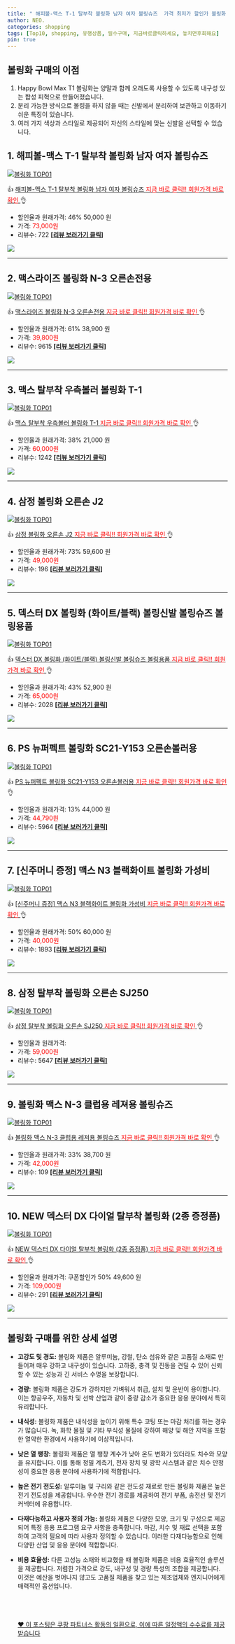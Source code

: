 ```yaml
---
title: " 해피볼-맥스 T-1 탈부착 볼링화 남자 여자 볼링슈즈  가격 최저가 할인가 볼링화 최저가 추천 제품 비교"
author: NEO.
categories: shopping
tags: [Top10, shopping, 유행상품, 필수구매, 지금바로클릭하세요, 놓치면후회해요]
pin: true
---
```

## 볼링화 구매의 이점
1. Happy Bowl Max T1 볼링화는 양말과 함께 오래도록 사용할 수 있도록 내구성 있는 합성 피혁으로 만들어졌습니다.
2. 분리 가능한 방식으로 볼링을 하지 않을 때는 신발에서 분리하여 보관하고 이동하기 쉬운 특징이 있습니다.
3. 여러 가지 색상과 스타일로 제공되어 자신의 스타일에 맞는 신발을 선택할 수 있습니다.

   

## 1.  해피볼-맥스 T-1 탈부착 볼링화 남자 여자 볼링슈즈 

[![볼링화 TOP01](https://thumbnail8.coupangcdn.com/thumbnails/remote/490x490ex/image/vendor_inventory/6a66/1a608d51d129d70cda5db04a6a2a2890f17a3c021e97632479902e07d336.jpg)](https://link.coupang.com/re/AFFSDP?lptag=AF3617701&subid=GithubCoopas&pageKey=6566622412&traceid=V0-153&itemId=14723882963&vendorItemId=81964526555)


👍 [ 해피볼-맥스 T-1 탈부착 볼링화 남자 여자 볼링슈즈  <font color=red> 지금 바로 클릭!! 회원가격 바로 확인 </font> ](https://link.coupang.com/re/AFFSDP?lptag=AF3617701&subid=GithubCoopas&pageKey=6566622412&traceid=V0-153&itemId=14723882963&vendorItemId=81964526555) 👌 


- 할인율과 원래가격: 46%  50,000   원
- 가격: <span style='color:red'>73,000원</span>
- 리뷰수: 722  [**[리뷰 보러가기 클릭]**](https://link.coupang.com/re/AFFSDP?lptag=AF3617701&subid=GithubCoopas&pageKey=6566622412&traceid=V0-153&itemId=14723882963&vendorItemId=81964526555)

[![](/discount_price.png)](https://link.coupang.com/re/AFFSDP?lptag=AF3617701&subid=GithubCoopas&pageKey=6566622412&traceid=V0-153&itemId=14723882963&vendorItemId=81964526555)

---


   

## 2.  맥스라이즈 볼링화 N-3 오른손전용 

[![볼링화 TOP01](https://thumbnail7.coupangcdn.com/thumbnails/remote/490x490ex/image/vendor_inventory/3ff8/04052cd4b037456dc681e62491c009c14f13b12d04aaf4e4099557aaf885.jpg)](https://link.coupang.com/re/AFFSDP?lptag=AF3617701&subid=GithubCoopas&pageKey=2372254696&traceid=V0-153&itemId=4130902186&vendorItemId=87718598008)


👍 [ 맥스라이즈 볼링화 N-3 오른손전용  <font color=red> 지금 바로 클릭!! 회원가격 바로 확인 </font> ](https://link.coupang.com/re/AFFSDP?lptag=AF3617701&subid=GithubCoopas&pageKey=2372254696&traceid=V0-153&itemId=4130902186&vendorItemId=87718598008) 👌 


- 할인율과 원래가격: 61%  38,900   원
- 가격: <span style='color:red'>39,800원</span>
- 리뷰수: 9615  [**[리뷰 보러가기 클릭]**](https://link.coupang.com/re/AFFSDP?lptag=AF3617701&subid=GithubCoopas&pageKey=2372254696&traceid=V0-153&itemId=4130902186&vendorItemId=87718598008)

[![](/discount_price.png)](https://link.coupang.com/re/AFFSDP?lptag=AF3617701&subid=GithubCoopas&pageKey=2372254696&traceid=V0-153&itemId=4130902186&vendorItemId=87718598008)

---


   

## 3.  맥스 탈부착 우측볼러 볼링화 T-1 

[![볼링화 TOP01](https://thumbnail6.coupangcdn.com/thumbnails/remote/490x490ex/image/vendor_inventory/c6f0/a998a3f78cd8238a1ed15e6581ffbb33e77985de6dc392b8cadb7c47c186.jpg)](https://link.coupang.com/re/AFFSDP?lptag=AF3617701&subid=GithubCoopas&pageKey=2167129171&traceid=V0-153&itemId=3684773448&vendorItemId=79127304943)


👍 [ 맥스 탈부착 우측볼러 볼링화 T-1  <font color=red> 지금 바로 클릭!! 회원가격 바로 확인 </font> ](https://link.coupang.com/re/AFFSDP?lptag=AF3617701&subid=GithubCoopas&pageKey=2167129171&traceid=V0-153&itemId=3684773448&vendorItemId=79127304943) 👌 


- 할인율과 원래가격: 38%  21,000   원
- 가격: <span style='color:red'>60,000원</span>
- 리뷰수: 1242  [**[리뷰 보러가기 클릭]**](https://link.coupang.com/re/AFFSDP?lptag=AF3617701&subid=GithubCoopas&pageKey=2167129171&traceid=V0-153&itemId=3684773448&vendorItemId=79127304943)

[![](/discount_price.png)](https://link.coupang.com/re/AFFSDP?lptag=AF3617701&subid=GithubCoopas&pageKey=2167129171&traceid=V0-153&itemId=3684773448&vendorItemId=79127304943)

---


   

## 4.  삼정 볼링화 오른손 J2 

[![볼링화 TOP01](https://thumbnail10.coupangcdn.com/thumbnails/remote/490x490ex/image/rs_quotation_api/pmhlotnf/385d06a930db43cea4115279d5f46f4d.jpg)](https://link.coupang.com/re/AFFSDP?lptag=AF3617701&subid=GithubCoopas&pageKey=7187849646&traceid=V0-153&itemId=18141656813&vendorItemId=85292152560)


👍 [ 삼정 볼링화 오른손 J2  <font color=red> 지금 바로 클릭!! 회원가격 바로 확인 </font> ](https://link.coupang.com/re/AFFSDP?lptag=AF3617701&subid=GithubCoopas&pageKey=7187849646&traceid=V0-153&itemId=18141656813&vendorItemId=85292152560) 👌 


- 할인율과 원래가격: 73%  59,600   원
- 가격: <span style='color:red'>49,000원</span>
- 리뷰수: 196  [**[리뷰 보러가기 클릭]**](https://link.coupang.com/re/AFFSDP?lptag=AF3617701&subid=GithubCoopas&pageKey=7187849646&traceid=V0-153&itemId=18141656813&vendorItemId=85292152560)

[![](/discount_price.png)](https://link.coupang.com/re/AFFSDP?lptag=AF3617701&subid=GithubCoopas&pageKey=7187849646&traceid=V0-153&itemId=18141656813&vendorItemId=85292152560)

---


   

## 5.  덱스터 DX 볼링화 (화이트/블랙) 볼링신발 볼링슈즈 볼링용품 

[![볼링화 TOP01](https://thumbnail9.coupangcdn.com/thumbnails/remote/490x490ex/image/vendor_inventory/5f92/c10d24b9a7c48066aa5ae7a7804120c07bb53e9edf565536dc563965a206.jpg)](https://link.coupang.com/re/AFFSDP?lptag=AF3617701&subid=GithubCoopas&pageKey=2379467429&traceid=V0-153&itemId=5013960776&vendorItemId=72133060960)


👍 [ 덱스터 DX 볼링화 (화이트/블랙) 볼링신발 볼링슈즈 볼링용품  <font color=red> 지금 바로 클릭!! 회원가격 바로 확인 </font> ](https://link.coupang.com/re/AFFSDP?lptag=AF3617701&subid=GithubCoopas&pageKey=2379467429&traceid=V0-153&itemId=5013960776&vendorItemId=72133060960) 👌 


- 할인율과 원래가격: 43%  52,900   원
- 가격: <span style='color:red'>65,000원</span>
- 리뷰수: 2028  [**[리뷰 보러가기 클릭]**](https://link.coupang.com/re/AFFSDP?lptag=AF3617701&subid=GithubCoopas&pageKey=2379467429&traceid=V0-153&itemId=5013960776&vendorItemId=72133060960)

[![](/discount_price.png)](https://link.coupang.com/re/AFFSDP?lptag=AF3617701&subid=GithubCoopas&pageKey=2379467429&traceid=V0-153&itemId=5013960776&vendorItemId=72133060960)

---


   

## 6.  PS 뉴퍼펙트 볼링화 SC21-Y153 오른손볼러용 

[![볼링화 TOP01](https://thumbnail6.coupangcdn.com/thumbnails/remote/490x490ex/image/vendor_inventory/7423/eff42e0d941b678b8e3d8193b6f676e4037dd8008601c0ce56395f3145ce.jpg)](https://link.coupang.com/re/AFFSDP?lptag=AF3617701&subid=GithubCoopas&pageKey=6069746658&traceid=V0-153&itemId=11200538726&vendorItemId=78478255274)


👍 [ PS 뉴퍼펙트 볼링화 SC21-Y153 오른손볼러용  <font color=red> 지금 바로 클릭!! 회원가격 바로 확인 </font> ](https://link.coupang.com/re/AFFSDP?lptag=AF3617701&subid=GithubCoopas&pageKey=6069746658&traceid=V0-153&itemId=11200538726&vendorItemId=78478255274) 👌 


- 할인율과 원래가격: 13%  44,000   원
- 가격: <span style='color:red'>44,790원</span>
- 리뷰수: 5964  [**[리뷰 보러가기 클릭]**](https://link.coupang.com/re/AFFSDP?lptag=AF3617701&subid=GithubCoopas&pageKey=6069746658&traceid=V0-153&itemId=11200538726&vendorItemId=78478255274)

[![](/discount_price.png)](https://link.coupang.com/re/AFFSDP?lptag=AF3617701&subid=GithubCoopas&pageKey=6069746658&traceid=V0-153&itemId=11200538726&vendorItemId=78478255274)

---


   

## 7.  [신주머니 증정] 맥스 N3 블랙화이트 볼링화 가성비 

[![볼링화 TOP01](https://thumbnail8.coupangcdn.com/thumbnails/remote/490x490ex/image/vendor_inventory/a8fa/ace9402e6c0881aec154472c03d9359840bcd919040243ef734cb7eb7b0d.png)](https://link.coupang.com/re/AFFSDP?lptag=AF3617701&subid=GithubCoopas&pageKey=6113410285&traceid=V0-153&itemId=11536872484&vendorItemId=78811928485)


👍 [ [신주머니 증정] 맥스 N3 블랙화이트 볼링화 가성비  <font color=red> 지금 바로 클릭!! 회원가격 바로 확인 </font> ](https://link.coupang.com/re/AFFSDP?lptag=AF3617701&subid=GithubCoopas&pageKey=6113410285&traceid=V0-153&itemId=11536872484&vendorItemId=78811928485) 👌 


- 할인율과 원래가격: 50%  60,000   원
- 가격: <span style='color:red'>40,000원</span>
- 리뷰수: 1893  [**[리뷰 보러가기 클릭]**](https://link.coupang.com/re/AFFSDP?lptag=AF3617701&subid=GithubCoopas&pageKey=6113410285&traceid=V0-153&itemId=11536872484&vendorItemId=78811928485)

[![](/discount_price.png)](https://link.coupang.com/re/AFFSDP?lptag=AF3617701&subid=GithubCoopas&pageKey=6113410285&traceid=V0-153&itemId=11536872484&vendorItemId=78811928485)

---


   

## 8.  삼정 탈부착 볼링화 오른손 SJ250 

[![볼링화 TOP01](https://thumbnail6.coupangcdn.com/thumbnails/remote/490x490ex/image/rs_quotation_api/hilza5gy/20b2ff2f7f1045b281a06e48d629dfec.png)](https://link.coupang.com/re/AFFSDP?lptag=AF3617701&subid=GithubCoopas&pageKey=7187850378&traceid=V0-153&itemId=18141656696&vendorItemId=85292152535)


👍 [ 삼정 탈부착 볼링화 오른손 SJ250  <font color=red> 지금 바로 클릭!! 회원가격 바로 확인 </font> ](https://link.coupang.com/re/AFFSDP?lptag=AF3617701&subid=GithubCoopas&pageKey=7187850378&traceid=V0-153&itemId=18141656696&vendorItemId=85292152535) 👌 


- 할인율과 원래가격: 
- 가격: <span style='color:red'>59,000원</span>
- 리뷰수: 5647  [**[리뷰 보러가기 클릭]**](https://link.coupang.com/re/AFFSDP?lptag=AF3617701&subid=GithubCoopas&pageKey=7187850378&traceid=V0-153&itemId=18141656696&vendorItemId=85292152535)

[![](/discount_price.png)](https://link.coupang.com/re/AFFSDP?lptag=AF3617701&subid=GithubCoopas&pageKey=7187850378&traceid=V0-153&itemId=18141656696&vendorItemId=85292152535)

---


   

## 9.  볼링화 맥스 N-3 클럽용 레져용 볼링슈즈 

[![볼링화 TOP01](https://thumbnail8.coupangcdn.com/thumbnails/remote/490x490ex/image/vendor_inventory/6e96/1e3f2b644cc894c382076e2cca2fc02ab50e9de5aa2957aae096e1181163.jpg)](https://link.coupang.com/re/AFFSDP?lptag=AF3617701&subid=GithubCoopas&pageKey=6731858649&traceid=V0-153&itemId=15687834139&vendorItemId=82903100355)


👍 [ 볼링화 맥스 N-3 클럽용 레져용 볼링슈즈  <font color=red> 지금 바로 클릭!! 회원가격 바로 확인 </font> ](https://link.coupang.com/re/AFFSDP?lptag=AF3617701&subid=GithubCoopas&pageKey=6731858649&traceid=V0-153&itemId=15687834139&vendorItemId=82903100355) 👌 


- 할인율과 원래가격: 33%  38,700   원
- 가격: <span style='color:red'>42,000원</span>
- 리뷰수: 109  [**[리뷰 보러가기 클릭]**](https://link.coupang.com/re/AFFSDP?lptag=AF3617701&subid=GithubCoopas&pageKey=6731858649&traceid=V0-153&itemId=15687834139&vendorItemId=82903100355)

[![](/discount_price.png)](https://link.coupang.com/re/AFFSDP?lptag=AF3617701&subid=GithubCoopas&pageKey=6731858649&traceid=V0-153&itemId=15687834139&vendorItemId=82903100355)

---


   

## 10.  NEW 덱스터 DX 다이얼 탈부착 볼링화 (2종 증정품) 

[![볼링화 TOP01](https://thumbnail8.coupangcdn.com/thumbnails/remote/490x490ex/image/vendor_inventory/1328/635afa53d344c63a7e54ec28b2f084c0f83c0f30b3cf0ee57270d7e518e9.png)](https://link.coupang.com/re/AFFSDP?lptag=AF3617701&subid=GithubCoopas&pageKey=7680270505&traceid=V0-153&itemId=20511911823&vendorItemId=87540158737)


👍 [ NEW 덱스터 DX 다이얼 탈부착 볼링화 (2종 증정품)  <font color=red> 지금 바로 클릭!! 회원가격 바로 확인 </font> ](https://link.coupang.com/re/AFFSDP?lptag=AF3617701&subid=GithubCoopas&pageKey=7680270505&traceid=V0-153&itemId=20511911823&vendorItemId=87540158737) 👌 


- 할인율과 원래가격: 쿠폰할인가 50%  49,600   원
- 가격: <span style='color:red'>109,000원</span>
- 리뷰수: 291  [**[리뷰 보러가기 클릭]**](https://link.coupang.com/re/AFFSDP?lptag=AF3617701&subid=GithubCoopas&pageKey=7680270505&traceid=V0-153&itemId=20511911823&vendorItemId=87540158737)

[![](/discount_price.png)](https://link.coupang.com/re/AFFSDP?lptag=AF3617701&subid=GithubCoopas&pageKey=7680270505&traceid=V0-153&itemId=20511911823&vendorItemId=87540158737)

---
## 볼링화 구매를 위한 상세 설명
* **고강도 및 경도:** 볼링화 제품은 알루미늄, 강철, 탄소 섬유와 같은 고품질 소재로 만들어져 매우 강하고 내구성이 있습니다. 고하중, 충격 및 진동을 견딜 수 있어 신뢰할 수 있는 성능과 긴 서비스 수명을 보장합니다.

* **경량:** 볼링화 제품은 강도가 강하지만 가벼워서 취급, 설치 및 운반이 용이합니다. 이는 항공우주, 자동차 및 선박 산업과 같이 중량 감소가 중요한 응용 분야에서 특히 유리합니다.

* **내식성:** 볼링화 제품은 내식성을 높이기 위해 특수 코팅 또는 마감 처리를 하는 경우가 많습니다. 녹, 화학 물질 및 기타 부식성 물질에 강하여 해양 및 해안 지역을 포함한 열악한 환경에서 사용하기에 이상적입니다.

* **낮은 열 팽창:** 볼링화 제품은 열 팽창 계수가 낮아 온도 변화가 있더라도 치수와 모양을 유지합니다. 이를 통해 정밀 계측기, 전자 장치 및 광학 시스템과 같은 치수 안정성이 중요한 응용 분야에 사용하기에 적합합니다.

* **높은 전기 전도성:** 알루미늄 및 구리와 같은 전도성 재료로 만든 볼링화 제품은 높은 전기 전도성을 제공합니다. 우수한 전기 경로를 제공하여 전기 부품, 송전선 및 전기 커넥터에 유용합니다.

* **다재다능하고 사용자 정의 가능:** 볼링화 제품은 다양한 모양, 크기 및 구성으로 제공되어 특정 응용 프로그램 요구 사항을 충족합니다. 마감, 치수 및 재료 선택을 포함하여 고객의 필요에 따라 사용자 정의할 수 있습니다. 이러한 다재다능함으로 인해 다양한 산업 및 응용 분야에 적합합니다.

* **비용 효율성:** 다른 고성능 소재와 비교했을 때 볼링화 제품은 비용 효율적인 솔루션을 제공합니다. 저렴한 가격으로 강도, 내구성 및 경량 특성의 조합을 제공합니다. 이것은 예산을 벗어나지 않고도 고품질 제품을 찾고 있는 제조업체와 엔지니어에게 매력적인 옵션입니다.<br><br><br><br><br> [ ❤  이 포스팅은 쿠팡 파트너스 활동의 일환으로, 이에 따른 일정액의 수수료를 제공받습니다](https://link.coupang.com/a/bcEFyh)